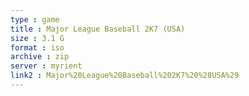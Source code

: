 ```yaml
---
type : game
title : Major League Baseball 2K7 (USA)
size : 3.1 G
format : iso
archive : zip
server : myrient
link2 : Major%20League%20Baseball%202K7%20%28USA%29
---
```

